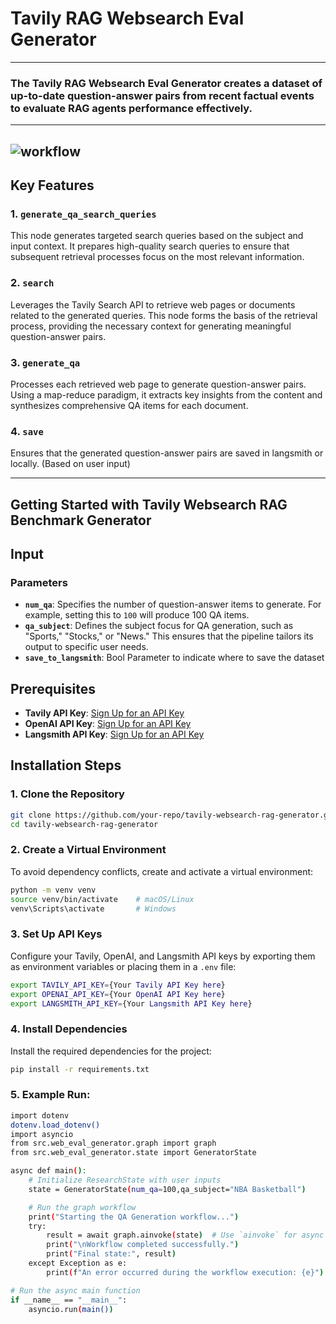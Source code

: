 
# Tavily RAG Websearch Eval Generator
---
### The Tavily RAG Websearch Eval Generator creates a dataset of up-to-date question-answer pairs from recent factual events to evaluate RAG agents performance effectively.
---
![workflow](https://i.imgur.com/PpJFX0o.png)
---
## Key Features

### 1. `generate_qa_search_queries`
This node generates targeted search queries based on the subject and input context. It prepares high-quality search queries to ensure that subsequent retrieval processes focus on the most relevant information.

### 2. `search`
Leverages the Tavily Search API to retrieve web pages or documents related to the generated queries. This node forms the basis of the retrieval process, providing the necessary context for generating meaningful question-answer pairs.

### 3. `generate_qa`
Processes each retrieved web page to generate question-answer pairs. Using a map-reduce paradigm, it extracts key insights from the content and synthesizes comprehensive QA items for each document.

### 4. `save`
Ensures that the generated question-answer pairs are saved in langsmith or locally. (Based on user input)

---

## Getting Started with Tavily Websearch RAG Benchmark Generator

## Input

### Parameters
- **`num_qa`**: Specifies the number of question-answer items to generate. For example, setting this to `100` will produce 100 QA items.
- **`qa_subject`**: Defines the subject focus for QA generation, such as "Sports," "Stocks," or "News." This ensures that the pipeline tailors its output to specific user needs.
- **`save_to_langsmith`**: Bool Parameter to indicate where to save the dataset


## Prerequisites
- **Tavily API Key**: [Sign Up for an API Key](https://www.tavily.com)
- **OpenAI API Key**: [Sign Up for an API Key](https://www.openai.com)
- **Langsmith API Key**: [Sign Up for an API Key](https://www.langchain.com)



## Installation Steps

### 1. Clone the Repository
```bash
git clone https://github.com/your-repo/tavily-websearch-rag-generator.git
cd tavily-websearch-rag-generator
```

### 2. Create a Virtual Environment
To avoid dependency conflicts, create and activate a virtual environment:
```bash
python -m venv venv  
source venv/bin/activate    # macOS/Linux  
venv\Scripts\activate       # Windows  
```
### 3. Set Up API Keys
Configure your Tavily, OpenAI, and Langsmith API keys by exporting them as environment variables or placing them in a `.env` file:  
```bash
export TAVILY_API_KEY={Your Tavily API Key here}  
export OPENAI_API_KEY={Your OpenAI API Key here}  
export LANGSMITH_API_KEY={Your Langsmith API Key here}  
```
### 4. Install Dependencies
Install the required dependencies for the project:  
```bash
pip install -r requirements.txt
```

### 5. Example Run:
```bash
import dotenv
dotenv.load_dotenv()
import asyncio
from src.web_eval_generator.graph import graph
from src.web_eval_generator.state import GeneratorState

async def main():
    # Initialize ResearchState with user inputs
    state = GeneratorState(num_qa=100,qa_subject="NBA Basketball")

    # Run the graph workflow
    print("Starting the QA Generation workflow...")
    try:
        result = await graph.ainvoke(state)  # Use `ainvoke` for async execution
        print("\nWorkflow completed successfully.")
        print("Final state:", result)
    except Exception as e:
        print(f"An error occurred during the workflow execution: {e}")

# Run the async main function
if __name__ == "__main__":
    asyncio.run(main())
```
